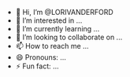 - 👋 Hi, I’m @LORIVANDERFORD
- 👀 I’m interested in ...
- 🌱 I’m currently learning ...
- 💞️ I’m looking to collaborate on ...
- 📫 How to reach me ...
- 😄 Pronouns: ...
- ⚡ Fun fact: ...

<!---
LORIVANDERFORD/LORIVANDERFORD is a ✨ special ✨ repository because its `README.md` (this file) appears on your GitHub profile.
You can click the Preview link to take a look at your changes.
--->

